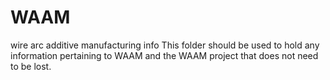 # WAAM
wire arc additive manufacturing info
This folder should be used to hold any information pertaining to WAAM and the WAAM project that does not need to be lost.
